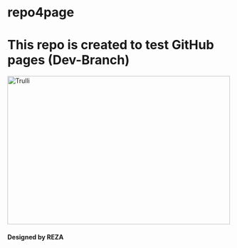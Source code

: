 # repo4page
<p> <h1> This repo is created to test GitHub pages (Dev-Branch)</h1>
<img src="https://www.chawtechsolutions.com/wp-content/uploads/2019/03/developer-dribbble.gif" alt="Trulli" width="500" height="333">
<h4>Designed by REZA</h4>
</p>
